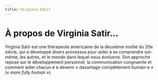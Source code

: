 ```yaml
---
title: Virginia Satir
---
```


# À propos de Virginia Satir…

Virginia Satir est une thérapeute américaine de la deuxième moitié du 20e
siècle, qui a développé divers processus pour aider à se comprendre soi-même,
les autres, et le monde dans lequel nous évoluons. Son approche repose sur le
développement personnel, la communication congruente et comment aider chacun·e
à devenir « davantage complètement humain·e » (_« more fully human »_).
